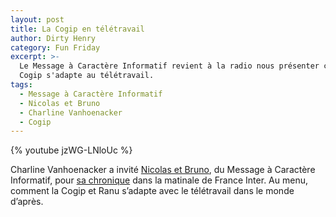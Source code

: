 ```yaml
---
layout: post
title: La Cogip en télétravail
author: Dirty Henry
category: Fun Friday
excerpt: >-
  Le Message à Caractère Informatif revient à la radio nous présenter comment la
  Cogip s'adapte au télétravail.
tags:
  - Message à Caractère Informatif
  - Nicolas et Bruno
  - Charline Vanhoenacker
  - Cogip
---
```


{% youtube jzWG-LNloUc %}

Charline Vanhoenacker a invité [Nicolas et Bruno][1], du Message à Caractère
Informatif, pour [sa chronique][2] dans la matinale de France Inter. Au menu,
comment la Cogip et Ranu s’adapte avec le télétravail dans le monde d’après.

[1]: https://twitter.com/NicolasetBruno
[2]:
  https://www.franceinter.fr/emissions/le-billet-de-charline-vanhoenacker/le-billet-de-charline-vanhoenacker-08-decembre-2020
